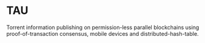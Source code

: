 # TAU
Torrent information publishing on permission-less parallel blockchains using proof-of-transaction consensus, mobile devices and distributed-hash-table.
